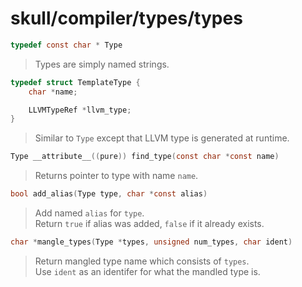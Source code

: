 # skull/compiler/types/types

```c
typedef const char * Type
```

> Types are simply named strings.

```c
typedef struct TemplateType {
	char *name;

	LLVMTypeRef *llvm_type;
}
```

> Similar to `Type` except that LLVM type is generated at runtime.

```c
Type __attribute__((pure)) find_type(const char *const name)
```

> Returns pointer to type with name `name`.

```c
bool add_alias(Type type, char *const alias)
```

> Add named `alias` for `type`.
> \
> Return `true` if alias was added, `false` if it already exists.

```c
char *mangle_types(Type *types, unsigned num_types, char ident)
```

> Return mangled type name which consists of `types`.
> \
> Use `ident` as an identifer for what the mandled type is.

